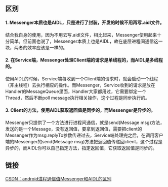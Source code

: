 ## 区别
#### 1. Messenger本质也是AIDL，只是进行了封装，开发的时候不用再写.aidl文件。
结合我自身的使用，因为不用去写.aidl文件，相比起来，Messenger使用起来十分简单。但前面也说了，Messenger本质上也是AIDL，故在底层进程间通信这一块，两者的效率应该是一样的。

#### 2. 在Service端，Messenger处理Client端的请求是单线程的，而AIDL是多线程的。
使用AIDL的时候，Service端每收到一个Client端的请求时，就会启动一个线程（非主线程）去执行相应的操作。而Messenger，Service收到的请求是放在Handler的MessageQueue里面，Handler大家都用过，它需要绑定一个Thread，然后不断poll message执行相关操作，这个过程是同步执行的。

#### 3. Client的方法，使用AIDL获取返回值是同步的，而Messenger是异步的。
Messenger只提供了一个方法进行进程间通信，就是send(Message msg)方法，发送的是一个Message，没有返回值，要拿到返回值，需要把client的Messenger作为msg.replyTo参数传递过去，Service端处理完之后，在调用客户端的Messenger的send(Message msg)方法把返回值传递回client，这个过程是异步的，而AIDL你可以自己指定方法，指定返回值，它获取返回值是同步的。

## 链接

[CSDN：android进程通信值Messenger和AIDL的区别](https://blog.csdn.net/hello_json/article/details/79815320)